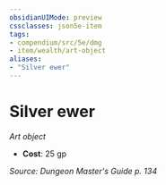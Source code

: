 ```yaml
---
obsidianUIMode: preview
cssclasses: json5e-item
tags:
- compendium/src/5e/dmg
- item/wealth/art-object
aliases: 
- "Silver ewer"
---
```

# Silver ewer
*Art object*  

- **Cost**: 25 gp

*Source: Dungeon Master's Guide p. 134*